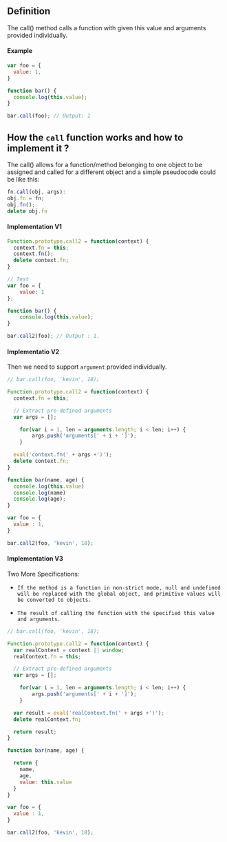 ## Definition

The call() method calls a function with given this value and arguments provided individually.

#### Example 
```javascript
var foo = {
  value: 1,
}

function bar() {
  console.log(this.value);
}

bar.call(foo); // Output: 1
```

## How the `call` function works and how to implement it ?

The call() allows for a function/method belonging to one object to be assigned and called for a different object and a simple pseudocode could be like this:
```javascript
fn.call(obj, args):
obj.fn = fn;
obj.fn();
delete obj.fn
```

#### Implementation V1

```javascript
Function.prototype.call2 = function(context) {
  context.fn = this;
  context.fn();
  delete context.fn;
}

// Test
var foo = {
    value: 1
};

function bar() {
    console.log(this.value);
}

bar.call2(foo); // Output : 1.
```

#### Implementatio V2

Then we need to support `argument` provided individually.

```javascript
// bar.call(foo, 'kevin', 18);

Function.prototype.call2 = function(context) {
  context.fn = this;

  // Extract pre-defined arguments
  var args = [];

    for(var i = 1, len = arguments.length; i < len; i++) {
        args.push('arguments[' + i + ']');
    }

  eval('context.fn(' + args +')');
  delete context.fn;
}

function bar(name, age) {
  console.log(this.value)
  console.log(name)
  console.log(age);
}

var foo = {
  value : 1,
}

bar.call2(foo, 'kevin', 18);
```
#### Implementation V3

Two More Specifications: 

- `If the method is a function in non-strict mode, null and undefined will be replaced with the global object, and primitive values will be converted to objects.`

- `The result of calling the function with the specified this value and arguments.`

```javascript
// bar.call(foo, 'kevin', 18);

Function.prototype.call2 = function(context) {
  var realContext = context || window;
  realContext.fn = this;

  // Extract pre-defined arguments
  var args = [];

    for(var i = 1, len = arguments.length; i < len; i++) {
        args.push('arguments[' + i + ']');
    }

  var result = eval('realContext.fn(' + args +')');
  delete realContext.fn;

  return result;
}

function bar(name, age) {

  return {
    name,
    age,
    value: this.value
  }
}

var foo = {
  value : 1,
}

bar.call2(foo, 'kevin', 18);
```